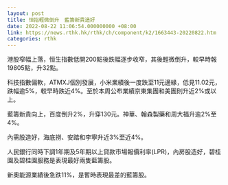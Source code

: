 ```yaml
---
layout: post
title: 恒指輕微倒升　藍籌新貴造好
date: 2022-08-22 11:06:54.000000000 +08:00
link: https://news.rthk.hk/rthk/ch/component/k2/1663443-20220822.htm
categories: rthk
---
```


港股窄幅上落，恒生指數低開200點後跌幅逐步收窄，其後輕微倒升，較早時報19805點，升32點。

科技指數偏軟，ATMXJ個別發展，小米業績後一度跌至11元邊緣，低見11.02元，跌幅逾5%，較早時跌近4%。至於本周公布業績京東集團和美團則升近2%或以上。

藍籌新貴向上，百度倒升2%，升穿130元。神華、翰森製藥和周大福升逾2%至4%。

內需股造好，海底撈、安踏和李寧升近3%至近4%。

人民銀行同時下調1年期及5年期以上貸款市場報價利率(LPR)，內房股造好，碧桂園及碧桂園服務是表現最好兩隻藍籌股。

新奧能源業績後急跌11%，是暫時表現最差的藍籌股。
